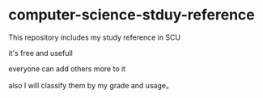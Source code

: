 # computer-science-stduy-reference

This repository includes my study reference in SCU

it's free and usefull

everyone can add others more to it

also I will classify them by my grade and usage。 
